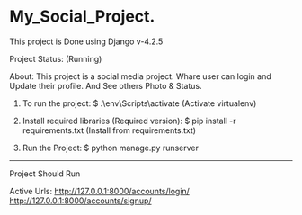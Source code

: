 # My_Social_Project.
This project is Done using Django v-4.2.5

Project Status: (Running)

About: This project is a social media project. Whare user can login and Update their profile. And See others Photo & Status.

1. To run the project:
$ .\env\Scripts\activate  (Activate virtualenv)

2. Install required libraries (Required version):
$ pip install -r requirements.txt   (Install from requirements.txt)

3. Run the Project: 
$ python manage.py runserver

------------------------------------------------------------------------------------------------

Project Should Run

Active Urls:
http://127.0.0.1:8000/accounts/login/
http://127.0.0.1:8000/accounts/signup/